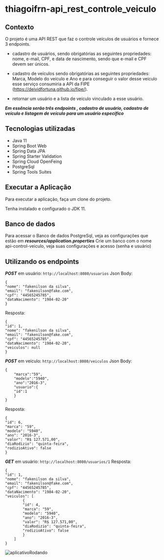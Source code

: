 # thiagoifrn-api_rest_controle_veiculo
## Contexto
O projeto é uma API REST que faz o controle veículos de usuários e fornece 3 endpoints.

- cadastro de usuários, sendo obrigatórias as seguintes propriedades: nome, e-mail, CPF, e data de nascimento,
sendo que e-mail e CPF devem ser únicos.

- cadastro de veículos sendo obrigatórias as seguintes propriedades: Marca, Modelo do veículo e Ano e para conseguir o
valor desse veículo esse serviço consumiria a API da FIPE (https://deividfortuna.github.io/fipe/).

- retornar um usuário e a lista de veículo vinculado a esse usuário.

***Em essência serão três endpoints , cadastro de usuário, cadastro de veículo e listagem de veículo para um usuário específico***

## Tecnologias utilizadas
- Java 11
- Spring Boot Web
- Spring Data JPA
- Spring Starter Validation
- Spring Cloud OpenFeing
- PostgreSql
- Spring Tools Suites
## Executar a Aplicação
Para executar a aplicação, faça um clone do projeto.

Tenha instalado e configurado o JDK 11.

## Banco de dados
Para acessar o Banco de dados PostgreSql, veja as configurações que estão em ***resources/application.properties***
Crie um banco com o nome api-control-veiculo, veja suas configurações e acesso (senha e usuário)
## Utilizando os endpoints
***POST*** em usuário:
``http://localhost:8080/usuarios``
Json Body:

    {
	"nome": "fakenilson da silva",
	"email": "fakenilson@fake.com",
	"cpf": "44565245785",
	"dataNacimento": "1984-02-20"
	}
Resposta:

    {
	"id": 1,
	"nome": "fakenilson da silva",
	"email": "fakenilson@fake.com",
	"cpf": "44565245785",
	"dataNacimento": "1984-02-20",
	"veiculos": null
	}
***POST*** em veículo:
``http://localhost:8080/veiculos``
Json Body:

    {
		"marca":"59",
		"modelo":"5940",
		"ano":"2016-3",
		"usuario":{
		"id":1
		}
	}
Resposta:

    {
	"id": 6,
	"marca": "59",
	"modelo": "5940",
	"ano": "2016-3",
	"valor": "R$ 127.571,00",
	"diaRodizio": "quinta-feira",
	"rodizioAtivo": false
	}
***GET*** em usuário:
``http://localhost:8080/usuarios/1``
Resposta:

    {
	"id": 1,
	"nome": "fakenilson da silva",
	"email": "fakenilson@fake.com",
	"cpf": "44565245785",
	"dataNacimento": "1984-02-20",
	"veiculos": [
			{
			"id": 4,
			"marca": "59",
			"modelo": "5940",
			"ano": "2016-3",
			"valor": "R$ 127.571,00",
			"diaRodizio": "quinta-feira",
			"rodizioAtivo": false
			}
		]	
	}
![aplicativoRodando](https://user-images.githubusercontent.com/9325052/121036491-2af1ce80-c785-11eb-853b-ae764423e9b6.png)
